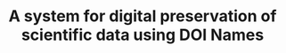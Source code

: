 ---
abstract: null
creators:
- Rosemann, Uwe
date: null
document_url: https://services.phaidra.univie.ac.at/api/object/o:294516/download
grand_parent: iPRES
institutions: []
keywords:
- beijing
landing_page_url: https://phaidra.univie.ac.at/o:294516
language: eng
layout: publication
license: CC BY-SA 3.0 AT
notes_url: null
parent: iPRES 2007
publication_type: presentation
size: 432353
slides_url: null
source_name: iPRES
title: A system for digital preservation of scientific data using DOI Names
year: 2007
---